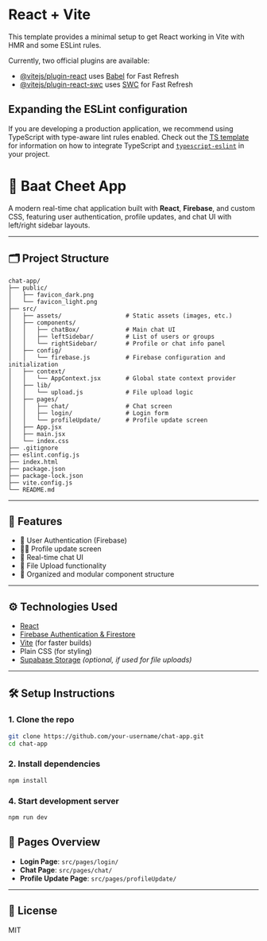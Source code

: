 # React + Vite

This template provides a minimal setup to get React working in Vite with HMR and some ESLint rules.

Currently, two official plugins are available:

- [@vitejs/plugin-react](https://github.com/vitejs/vite-plugin-react/blob/main/packages/plugin-react) uses [Babel](https://babeljs.io/) for Fast Refresh
- [@vitejs/plugin-react-swc](https://github.com/vitejs/vite-plugin-react/blob/main/packages/plugin-react-swc) uses [SWC](https://swc.rs/) for Fast Refresh

## Expanding the ESLint configuration

If you are developing a production application, we recommend using TypeScript with type-aware lint rules enabled. Check out the [TS template](https://github.com/vitejs/vite/tree/main/packages/create-vite/template-react-ts) for information on how to integrate TypeScript and [`typescript-eslint`](https://typescript-eslint.io) in your project.

# 💬 Baat Cheet App

A modern real-time chat application built with **React**, **Firebase**, and custom CSS, featuring user authentication, profile updates, and chat UI with left/right sidebar layouts.

---

## 🗂 Project Structure

```
chat-app/
├── public/
│   ├── favicon_dark.png
│   └── favicon_light.png
├── src/
│   ├── assets/                  # Static assets (images, etc.)
│   ├── components/
│   │   ├── chatBox/             # Main chat UI
│   │   ├── leftSidebar/         # List of users or groups
│   │   └── rightSidebar/        # Profile or chat info panel
│   ├── config/
│   │   └── firebase.js          # Firebase configuration and initialization
│   ├── context/
│   │   └── AppContext.jsx       # Global state context provider
│   ├── lib/
│   │   └── upload.js            # File upload logic
│   ├── pages/
│   │   ├── chat/                # Chat screen
│   │   ├── login/               # Login form
│   │   └── profileUpdate/       # Profile update screen
│   ├── App.jsx
│   ├── main.jsx
│   └── index.css
├── .gitignore
├── eslint.config.js
├── index.html
├── package.json
├── package-lock.json
├── vite.config.js
└── README.md
```

---

## 🚀 Features

- 🔐 User Authentication (Firebase)
- 🧑‍💼 Profile update screen
- 💬 Real-time chat UI
- 📂 File Upload functionality
- 📁 Organized and modular component structure

---

## ⚙️ Technologies Used

- [React](https://reactjs.org/)
- [Firebase Authentication & Firestore](https://firebase.google.com/)
- [Vite](https://vitejs.dev/) (for faster builds)
- Plain CSS (for styling)
- [Supabase Storage](https://supabase.com/) *(optional, if used for file uploads)*

---

## 🛠 Setup Instructions

### 1. Clone the repo
```bash
git clone https://github.com/your-username/chat-app.git
cd chat-app
```

### 2. Install dependencies
```bash
npm install
```

### 4. Start development server
```bash
npm run dev
```


## 📂 Pages Overview

- **Login Page**: `src/pages/login/`
- **Chat Page**: `src/pages/chat/`
- **Profile Update Page**: `src/pages/profileUpdate/`

---


## 📄 License

MIT
